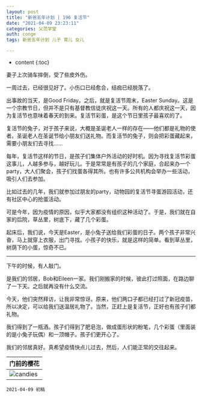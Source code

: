 ```yaml
---
layout: post
title: "新爸五年计划 | 196 复活节"
date: "2021-04-09 23:23:11"
categories: 父范学堂
auth: conge
tags: 新爸五年计划 儿子 育儿 女儿

---
```

* content
{:toc}


妻子上次骑车摔倒，受了些皮外伤。

一周过去，已经很见好了。小伤口已经愈合，结痂已经脱落了。

出事故的当天，是Good Friday。之后，就是复活节周末，Easter Sunday。这是一个宗教节日，但并不是只有基督教信徒庆祝这一天。所有的人都庆祝这一天，因为复活节也意味着春天的到来。复活节彩蛋，是这个节日里孩子最喜欢的了。

复活节的兔子，对于孩子来说，大概是圣诞老人一样的存在——他们都是礼物的使者。圣诞老人在圣诞节给小朋友们送礼物。而复活节的兔子，则会把彩蛋藏起来，需要小朋友们去寻找……




每年，复活节这样的节日，是孩子们集体户外活动的好时机。因为寻找复活节彩蛋这事儿，人越多参与，越好玩儿。于是常常是有孩子的几个家庭，合起来办一个party，大人们聚会，孩子们找蛋各得其所。也有许多公共机构会举办一些活动，吸引人们去参加。

比如过去的几年，我们就参加过朋友的party，动物园的复活节寻蛋游园活动，还有社区中心的抢蛋活动。

可是今年，因为疫情的原因，似乎大家都没有组织这种活动了。于是，我们就在自家的后院，草丛里，树底下，藏了几个彩蛋。

起床后，我们说，今天是Easter，是小兔子送给我们彩蛋的日子。两个孩子非常兴奋，马上就穿上衣服，出门寻找。小孩子的快乐，就是这样的简单。看到草丛里，树荫下的小蛋，惊奇不已。

----

下午的时候，有人敲门。

是我们的邻居，Bob和Eileen一家。我们刚搬家的时候，彼此打过照面，在路边聊了一下天。之后就再没有什么交流。

今天，他们突然拜访，让我非常惊讶。原来，他们两口子都已经打过了新冠疫苗，所以决定，可以给我们送温居礼物了。当然，正赶上是复活节，正好也有孩子们都礼物。

我们得到了一瓶酒。孩子们得到了肥皂泡，做成蛋形状的粉笔，几个彩蛋（里面装的是小兔子玩偶）和一顶帽子。孩子们更开心了。

我们的邻居真好。真希望疫情快点儿过去，然后，人们能正常的交往起来。


|门前的樱花|
|----|
| ![candies](https://lh3.googleusercontent.com/pw/ACtC-3fGL7fkKZBjPMkBsNqj3VVKDlLHHdRg4X50yeNBnGgRiHowFknjAGvXfK1lwXtXu5wP_-SQWiLQ_ubO6zpebnNlbxkdVcI1Xu_OTRaCE1lVkPAFAjkjvg6qdMCEVVaH15a_3b2SnYi9ToHIohM9QdsSgg=w2472-h1390-no?authuser=0)|


```
2021-04-09 初稿
```

